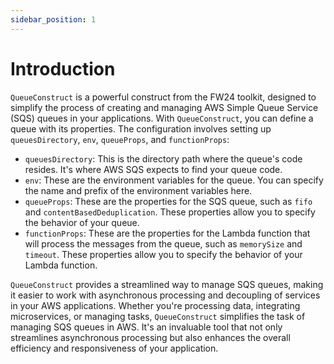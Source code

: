 ```yaml
---
sidebar_position: 1
---
```


# Introduction

`QueueConstruct` is a powerful construct from the FW24 toolkit, designed to simplify the process of creating and managing AWS Simple Queue Service (SQS) queues in your applications. With `QueueConstruct`, you can define a queue with its properties. The configuration involves setting up `queuesDirectory`, `env`, `queueProps`, and `functionProps`:

- `queuesDirectory`: This is the directory path where the queue's code resides. It's where AWS SQS expects to find your queue code.
- `env`: These are the environment variables for the queue. You can specify the name and prefix of the environment variables here.
- `queueProps`: These are the properties for the SQS queue, such as `fifo` and `contentBasedDeduplication`. These properties allow you to specify the behavior of your queue.
- `functionProps`: These are the properties for the Lambda function that will process the messages from the queue, such as `memorySize` and `timeout`. These properties allow you to specify the behavior of your Lambda function.

`QueueConstruct` provides a streamlined way to manage SQS queues, making it easier to work with asynchronous processing and decoupling of services in your AWS applications. Whether you're processing data, integrating microservices, or managing tasks, `QueueConstruct` simplifies the task of managing SQS queues in AWS. It's an invaluable tool that not only streamlines asynchronous processing but also enhances the overall efficiency and responsiveness of your application.
